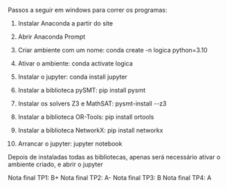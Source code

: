 Passos a seguir em windows para correr os programas:

  1. Instalar Anaconda a partir do site
     
  2. Abrir Anaconda Prompt
     
  3. Criar ambiente com um nome: conda create -n logica python=3.10
     
  4. Ativar o ambiente: conda activate logica

  5. Instalar o jupyter: conda install jupyter

  6. Instalar a biblioteca pySMT: pip install pysmt

  7. Instalar os solvers Z3 e MathSAT: pysmt-install --z3

  8. Instalar a biblioteca OR-Tools: pip install ortools

  9. Instalar a biblioteca NetworkX: pip install networkx

  10. Arrancar o jupyter: jupyter notebook

Depois de instaladas todas as bibliotecas, apenas será necessário ativar o ambiente criado, e abrir o jupyter

Nota final TP1: B+
Nota final TP2: A-
Nota final TP3: B
Nota final TP4: A
